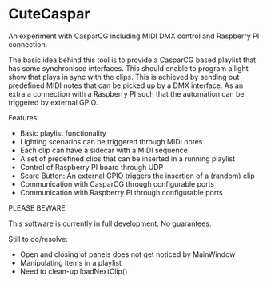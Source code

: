 # CuteCaspar
An experiment with CasparCG including MIDI DMX control and Raspberry PI connection.

The basic idea behind this tool is to provide a CasparCG based playlist that has some synchronised interfaces. This should enable to program a light show that plays in sync with the clips. This is achieved by sending out predefined MIDI notes that can be picked up by a DMX interface. As an extra a connection with a Raspberry PI such that the automation can be triggered by external GPIO.

Features:
* Basic playlist functionality
* Lighting scenarios can be triggered through MIDI notes
* Each clip can have a sidecar with a MIDI sequence
* A set of predefined clips that can be inserted in a running playlist
* Control of Raspberry PI board through UDP
* Scare Button: An external GPIO triggers the insertion of a (random) clip
* Communication with CasparCG through configurable ports
* Communication with Raspberry PI through configurable ports

PLEASE BEWARE

This software is currently in full development. No guarantees.

Still to do/resolve:
* Open and closing of panels does not get noticed by MainWindow
* Manipulating items in a playlist
* Need to clean-up loadNextClip()
